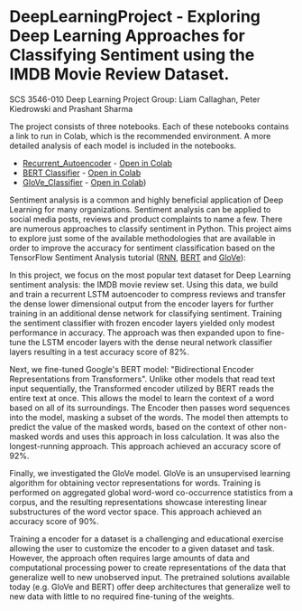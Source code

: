 # DeepLearningProject - Exploring Deep Learning Approaches for Classifying Sentiment using the IMDB Movie Review Dataset.

SCS 3546-010 Deep Learning Project
Group: Liam Callaghan, Peter Kiedrowski and Prashant Sharma

The project consists of three notebooks. Each of these notebooks contains a link to run in Colab, which is the recommended environment.
A more detailed analysis of each model is included in the notebooks.
* [Recurrent_Autoencoder](https://github.com/peterkd/DeepLearningProject/blob/main/Recurrent%20LSTM%20Autoencoder/Recurrent_Autoencoder.ipynb) - [Open in Colab](https://colab.research.google.com/github/peterkd/DeepLearningProject/blob/main/BERT/BERT_Classifier.ipynb)
* [BERT Classifier](https://github.com/peterkd/DeepLearningProject/blob/main/BERT/BERT_Classifier.ipynb) - [Open in Colab](https://colab.research.google.com/github/peterkd/DeepLearningProject/blob/main/Recurrent%20LSTM%20Autoencoder/Recurrent_Autoencoder.ipynb)
* [GloVe_Classifier](https://github.com/peterkd/DeepLearningProject/blob/main/GloVe/Glove_Classifier.ipynb) - [Open in Colab](https://colab.research.google.com/github/peterkd/DeepLearningProject/blob/main/GloVe/Glove_Classifier.ipynb))

Sentiment analysis is a common and highly beneficial application of Deep Learning for many organizations. Sentiment analysis can be applied to social media posts, reviews and product complaints to name a few. There are numerous approaches to classify sentiment in Python. This project aims to explore just some of the available methodologies that are available in order to improve the accuracy for sentiment classification based on the TensorFlow Sentiment Analysis tutorial ([RNN](https://www.tensorflow.org/tutorials/text/text_classification_rnn), [BERT](https://www.tensorflow.org/tutorials/text/classify_text_with_bert) and [GloVe](https://www.tensorflow.org/tutorials/text/word_embeddings)): 

In this project, we focus on the most popular text dataset for Deep Learning sentiment analysis: the IMDB movie review set. Using this data, we build and train a recurrent LSTM autoencoder to compress reviews and transfer the dense lower dimensional output from the encoder layers for further training in an additional dense network for classifying sentiment. Training the sentiment classifier with frozen encoder layers yielded only modest performance in accuracy. The approach was then expanded upon to fine-tune the LSTM encoder layers with the dense neural network classifier layers resulting in a test accuracy score of 82%. 

Next, we fine-tuned Google's BERT model: "Bidirectional Encoder Representations from Transformers". Unlike other models that read text input sequentially, the Transformed encoder utilized by BERT reads the entire text at once. This allows the model to learn the context of a word based on all of its surroundings. The Encoder then passes word sequences into the model, masking a subset of the words. The model then attempts to predict the value of the masked words, based on the context of other non-masked words and uses this approach in loss calculation. It was also the longest-running approach.
This approach achieved an accuracy score of 92%.

Finally, we investigated the GloVe model. GloVe is an unsupervised learning algorithm for obtaining vector representations for words. Training is performed on aggregated global word-word co-occurrence statistics from a corpus, and the resulting representations showcase interesting linear substructures of the word vector space.
This approach achieved an accuracy score of 90%.

Training a encoder for a dataset is a challenging and educational exercise allowing the user to customize the encoder to a given dataset and task. However, the approach often requires large amounts of data and computational processing power to create representations of the data that generalize well to new unobserved input. The pretrained solutions available today (e.g. GloVe and BERT) offer deep architectures that generalize well to new data with little to no required fine-tuning of the weights. 
